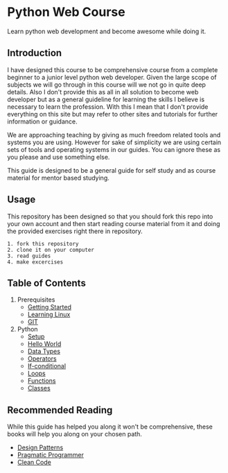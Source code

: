 # Python Web Course
Learn python web development and become awesome while doing it.

## Introduction
I have designed this course to be comprehensive course from a complete beginner to a junior level python web developer.
Given the large scope of subjects we will go through in this course will we not go in quite deep details. Also I don't
provide this as all in all solution to become web developer but as a general guideline for learning the skills I
believe is necessary to learn the profession. With this I mean that I don't provide everything on this site but may
refer to other sites and tutorials for further information or guidance.

We are approaching teaching by giving as much freedom related tools and systems you are using. However for sake of
simplicity we are using certain sets of tools and operating systems in our guides. You can ignore these as you please and
use something else.

This guide is designed to be a general guide for self study and as course material for mentor based studying.

## Usage
This repository has been designed so that you should fork this repo into your own account and then start reading course material
from it and doing the provided exercises right there in repository.

```
1. fork this repository
2. clone it on your computer
3. read guides
4. make excercises
```

## Table of Contents
1. Prerequisites
    * [Getting Started](https://github.com/hanshoi/python_web_course/blob/master/material/prequisities/getting_started.md)
    * [Learning Linux](https://github.com/hanshoi/python_web_course/blob/master/material/prequisities/linux.md)
    * [GIT](https://github.com/hanshoi/python_web_course/blob/master/material/prequisities/git.md)
1. Python
    * [Setup](https://github.com/hanshoi/python_web_course/blob/master/material/python/setup.md)
    * [Hello World](https://github.com/hanshoi/python_web_course/blob/master/material/python/hello_world.md)
    * [Data Types](https://github.com/hanshoi/python_web_course/blob/master/material/python/data_types.md)
    * [Operators](https://github.com/hanshoi/python_web_course/blob/master/material/python/operators.md)
    * [If-conditional](https://github.com/hanshoi/python_web_course/blob/master/material/python/if_conditional.md)
    * [Loops](https://github.com/hanshoi/python_web_course/blob/master/material/python/loops.md)
    * [Functions](https://github.com/hanshoi/python_web_course/blob/master/material/python/functions.md)
    * [Classes](https://github.com/hanshoi/python_web_course/blob/master/material/python/classes.md)


## Recommended Reading
While this guide has helped you along it won't be comprehensive, these books will help you along on your chosen path.

* [Design Patterns](https://www.amazon.com/Design-Patterns-Elements-Reusable-Object-Oriented/dp/0201633612/ref=pd_sim_14_4?ie=UTF8&pd_rd_i=0201633612&pd_rd_r=B405APFTJ1764773EPE6&pd_rd_w=WiFMY&pd_rd_wg=N0Lnm&psc=1&refRID=B405APFTJ1764773EPE6)
* [Pragmatic Programmer](https://www.amazon.com/Pragmatic-Programmer-Journeyman-Master/dp/020161622X)
* [Clean Code](https://www.amazon.com/Clean-Code-Handbook-Software-Craftsmanship/dp/0132350882/ref=sr_1_1?s=books&ie=UTF8&qid=1477593765&sr=1-1&keywords=Clean+Code)

